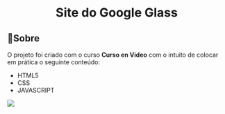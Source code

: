 <h1 align="center">Site do Google Glass</h1>
 <h2>🔖Sobre</h2>

O projeto foi criado com o curso **Curso en Video** com o intuito de colocar em prática o seguinte conteúdo:

-  HTML5
-  CSS
-  JAVASCRIPT

<img src="https://github.com/Millenacost/Site-do-Google-Glass-HTML5/blob/master/sitegif.gif"/>

